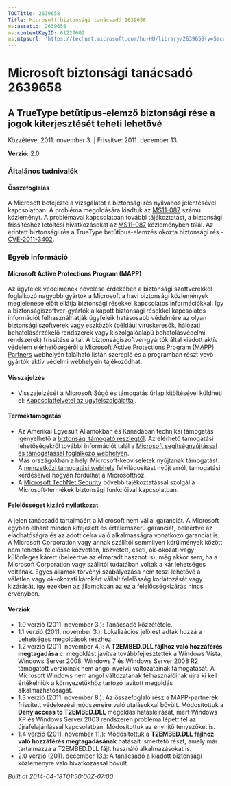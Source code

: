 ```yaml
---
TOCTitle: 2639658
Title: Microsoft biztonsági tanácsadó 2639658
ms:assetid: 2639658
ms:contentKeyID: 61227602
ms:mtpsurl: 'https://technet.microsoft.com/hu-HU/library/2639658(v=Security.10)'
---
```


Microsoft biztonsági tanácsadó 2639658
======================================

A TrueType betűtípus-elemző biztonsági rése a jogok kiterjesztését teheti lehetővé
----------------------------------------------------------------------------------

Közzétéve: 2011. november 3. | Frissítve: 2011. december 13.

**Verzió:** 2.0

### Általános tudnivalók

#### Összefoglalás

A Microsoft befejezte a vizsgálatot a biztonsági rés nyilvános jelentésével kapcsolatban. A probléma megoldására kiadtuk az [MS11-087](http://go.microsoft.com/fwlink/?linkid=233008) számú közleményt. A problémával kapcsolatban további tájékoztatást, a biztonsági frissítéshez letöltési hivatkozásokat az [MS11-087](http://go.microsoft.com/fwlink/?linkid=233008) közleményben talál. Az érintett biztonsági rés a TrueType betűtípus-elemzés okozta biztonsági rés - [CVE-2011-3402](http://www.cve.mitre.org/cgi-bin/cvename.cgi?name=cve-2011-3402).

### Egyéb információ

#### Microsoft Active Protections Program (MAPP)

Az ügyfelek védelmének növelése érdekében a biztonsági szoftverekkel foglalkozó nagyobb gyártók a Microsoft a havi biztonsági közlemények megjelenése előtt ellátja biztonsági résekkel kapcsolatos információkkal. Így a biztonságiszoftver-gyártók a kapott biztonsági résekkel kapcsolatos információt felhasználhatják ügyfeleik hatásosabb védelmére az olyan biztonsági szoftverek vagy eszközök (például víruskeresők, hálózati behatolásérzékelő rendszerek vagy kiszolgálóalapú behatolásvédelmi rendszerek) frissítése által. A biztonságiszoftver-gyártók által kiadott aktív védelem elérhetőségéről a [Microsoft Active Protections Program (MAPP) Partners](http://go.microsoft.com/fwlink/?linkid=215201) webhelyén található listán szereplő és a programban részt vevő gyártók aktív védelmi webhelyein tájékozódhat.

#### Visszajelzés

-   Visszajelzését a Microsoft Súgó és támogatás űrlap kitöltésével küldheti el: [Kapcsolatfelvétel az ügyfélszolgálattal](https://support.microsoft.com/common/survey.aspx?scid=sw;en;1257&showpage=1&ws=technet&sd=tech).

#### Terméktámogatás

-   Az Amerikai Egyesült Államokban és Kanadában technikai támogatás igényelhető a [biztonsági támogató részlegtől](http://go.microsoft.com/fwlink/?linkid=21131). Az elérhető támogatási lehetőségekről további információt talál a [Microsoft segítségnyújtással és támogatással foglalkozó webhelyén](http://support.microsoft.com/).
-   Más országokban a helyi Microsoft-képviseletek nyújtanak támogatást. A [nemzetközi támogatási webhely](http://go.microsoft.com/fwlink/?linkid=21155) felvilágosítást nyújt arról, támogatási kérdéseivel hogyan fordulhat a Microsofthoz.
-   A [Microsoft TechNet Security](http://go.microsoft.com/fwlink/?linkid=21132) bővebb tájékoztatással szolgál a Microsoft-termékek biztonsági funkcióival kapcsolatban.

#### Felelősséget kizáró nyilatkozat

A jelen tanácsadó tartalmáért a Microsoft nem vállal garanciát. A Microsoft egyben elhárít minden kifejezett és értelemszerű garanciát, beleértve az eladhatóságra és az adott célra való alkalmasságra vonatkozó garanciát is. A Microsoft Corporation vagy annak szállítói semmilyen körülmények között nem tehetők felelőssé közvetlen, közvetett, eseti, ok-okozati vagy különleges kárért (beleértve az elmaradt hasznot is), még akkor sem, ha a Microsoft Corporation vagy szállítói tudatában voltak a kár lehetséges voltának. Egyes államok törvényi szabályozása nem teszi lehetővé a véletlen vagy ok-okozati károkért vállalt felelősség korlátozását vagy kizárását, így ezekben az államokban az ez a felelősségkizárás nincs érvényben.

#### Verziók

-   1.0 verzió (2011. november 3.): Tanácsadó közzététele.
-   1.1 verzió (2011. november 3.): Lokalizációs jelölést adtak hozzá a Lehetséges megoldások részhez.
-   1.2 verzió (2011. november 4.): A **T2EMBED.DLL fájlhoz való hozzáférés megtagadása** c. megoldást javítva továbbfejlesztették a Windows Vista, Windows Server 2008, Windows 7 és Windows Server 2008 R2 támogatott verzióinak nem angol nyelvű változatainak támogatását. A Microsoft Windows nem angol változatának felhasználóinak újra ki kell értékelniük a környezetükhöz tartozó javított megoldás alkalmazhatóságát.
-   1.3 verzió (2011. november 8.): Az összefoglaló rész a MAPP-partnerek frissített védekezési módszereire való utalásokkal bővült. Módosítottuk a **Deny access to T2EMBED.DLL** megoldás hatásleírását, mert Windows XP és Windows Server 2003 rendszeren probléma lépett fel az újrafelajánlással kapcsolatban. Módosítottuk az enyhítő tényezőket is.
-   1.4 verzió (2011. november 11.): Módosítottuk a **T2EMBED.DLL fájlhoz való hozzáférés megtagadásának** hatásait ismertető részt, amely már tartalmazza a T2EMBED.DLL fájlt használó alkalmazásokat is.
-   2.0 verzió (2011. december 13.): A tanácsadó a kiadott biztonsági közleményre való hivatkozással bővült.

*Built at 2014-04-18T01:50:00Z-07:00*
